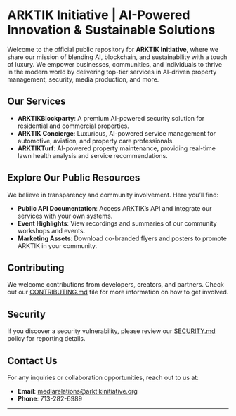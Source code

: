 # ARKTIK Initiative | AI-Powered Innovation & Sustainable Solutions

Welcome to the official public repository for **ARKTIK Initiative**, where we share our mission of blending AI, blockchain, and sustainability with a touch of luxury. We empower businesses, communities, and individuals to thrive in the modern world by delivering top-tier services in AI-driven property management, security, media production, and more.

## Our Services
- **ARKTIKBlockparty**: A premium AI-powered security solution for residential and commercial properties.
- **ARKTIK Concierge**: Luxurious, AI-powered service management for automotive, aviation, and property care professionals.
- **ARKTIKTurf**: AI-powered property maintenance, providing real-time lawn health analysis and service recommendations.

## Explore Our Public Resources
We believe in transparency and community involvement. Here you’ll find:
- **Public API Documentation**: Access ARKTIK’s API and integrate our services with your own systems.
- **Event Highlights**: View recordings and summaries of our community workshops and events.
- **Marketing Assets**: Download co-branded flyers and posters to promote ARKTIK in your community.

## Contributing
We welcome contributions from developers, creators, and partners. Check out our [CONTRIBUTING.md](CONTRIBUTING.md) file for more information on how to get involved.

## Security
If you discover a security vulnerability, please review our [SECURITY.md](SECURITY.md) policy for reporting details.

## Contact Us
For any inquiries or collaboration opportunities, reach out to us at:
- **Email**: mediarelations@arktikinitiative.org
- **Phone**: 713-282-6989

---

